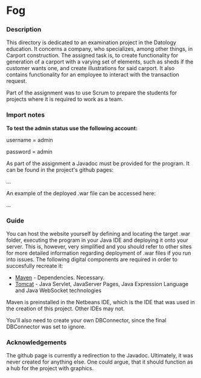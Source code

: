 # Fog

### Description
This directory is dedicated to an examination project in the Datology education. It concerns a company, who specializes, among other things, in Carport construction. The assigned task is, to create functionality for generation of a carport with a varying set of elements, such as sheds if the customer wants one, and create illustrations for said carport. It also contains functionality for an employee to interact with the transaction request.

Part of the assignment was to use Scrum to prepare the students for projects where it is required to work as a team.

### Import notes

**To test the admin status use the following account:** 

username = admin  

password = admin

As part of the assignment a Javadoc must be provided for the program. It can be found in the project's github pages:

...

An example of the deployed .war file can be accessed here:

...


### Guide

You can host the website yourself by defining and locating the target .war folder, executing the program in your Java IDE and  deploying it onto your server. This is, however, very simplified and you should refer to other sites for more detailed information regarding deployment of .war files if you run into issues. 
The following digital components are required in order to succesfully recreate it:

* [Maven](https://maven.apache.org/) - Dependencies. Necessary.
* [Tomcat](https://tomcat.apache.org/) - Java Servlet, JavaServer Pages, Java Expression Language and Java WebSocket technologies

Maven is preinstalled in the Netbeans IDE, which is the IDE that was used in the creation of this project. Other IDEs may not.

You'll also need to create your own DBConnector, since the final DBConnector was set to ignore.

### Acknowledgements

The github page is currently a redirection to the Javadoc. Ultimately, it was never created for anything else. One could argue, that it should function as a hub for the project with graphics. 
